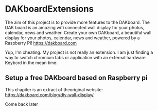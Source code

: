 # DAKboardExtensions

The aim of this project is to provide more features
to the DAKboard. The DAK board is an amazing wifi connected wall 
display for your photos, calendar, news and weather.
Create your own DAKboard, a beautiful wall display for your photos,
calendar, news and weather, powered by a Raspberry Pi!
https://dakboard.com

Yup, I'm cheating. My project is not really an extension.
I am just finding a way to switch chromium tabs or application
with an external hardware. Keybord in the mean time.

## Setup a free DAKboard based on Raspberry pi
This chapiter is an extract of theoriginal website:
https://dakboard.com/blog/diy-wall-display/

Come back later

